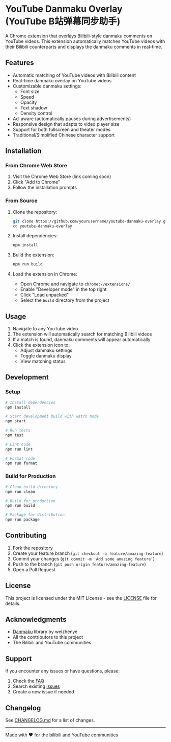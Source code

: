 # YouTube Danmaku Overlay (YouTube B站弹幕同步助手)

A Chrome extension that overlays Bilibili-style danmaku comments on YouTube videos. This extension automatically matches YouTube videos with their Bilibili counterparts and displays the danmaku comments in real-time.

## Features

- Automatic matching of YouTube videos with Bilibili content
- Real-time danmaku overlay on YouTube videos
- Customizable danmaku settings:
  - Font size
  - Speed
  - Opacity
  - Text shadow
  - Density control
- Ad-aware (automatically pauses during advertisements)
- Responsive design that adapts to video player size
- Support for both fullscreen and theater modes
- Traditional/Simplified Chinese character support

## Installation

### From Chrome Web Store
1. Visit the Chrome Web Store (link coming soon)
2. Click "Add to Chrome"
3. Follow the installation prompts

### From Source
1. Clone the repository:
   ```bash
   git clone https://github.com/yourusername/youtube-danmaku-overlay.git
   cd youtube-danmaku-overlay
   ```

2. Install dependencies:
   ```bash
   npm install
   ```

3. Build the extension:
   ```bash
   npm run build
   ```

4. Load the extension in Chrome:
   - Open Chrome and navigate to `chrome://extensions/`
   - Enable "Developer mode" in the top right
   - Click "Load unpacked"
   - Select the `build` directory from the project

## Usage

1. Navigate to any YouTube video
2. The extension will automatically search for matching Bilibili videos
3. If a match is found, danmaku comments will appear automatically
4. Click the extension icon to:
   - Adjust danmaku settings
   - Toggle danmaku display
   - View matching status

## Development

### Setup
```bash
# Install dependencies
npm install

# Start development build with watch mode
npm start

# Run tests
npm test

# Lint code
npm run lint

# Format code
npm run format
```

### Build for Production
```bash
# Clean build directory
npm run clean

# Build for production
npm run build

# Package for distribution
npm run package
```

## Contributing

1. Fork the repository
2. Create your feature branch (`git checkout -b feature/amazing-feature`)
3. Commit your changes (`git commit -m 'Add some amazing feature'`)
4. Push to the branch (`git push origin feature/amazing-feature`)
5. Open a Pull Request

## License

This project is licensed under the MIT License - see the [LICENSE](LICENSE) file for details.

## Acknowledgments

- [Danmaku](https://github.com/weizhenye/Danmaku) library by weizhenye
- All the contributors to this project
- The Bilibili and YouTube communities

## Support

If you encounter any issues or have questions, please:
1. Check the [FAQ](docs/FAQ.md)
2. Search existing [issues](https://github.com/yourusername/youtube-danmaku-overlay/issues)
3. Create a new issue if needed

## Changelog

See [CHANGELOG.md](CHANGELOG.md) for a list of changes.

---

Made with ❤️ for the bilibili and YouTube communities
